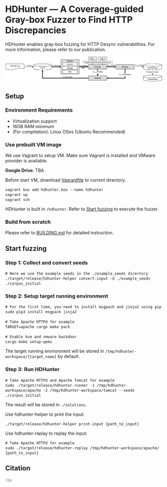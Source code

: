 # HDHunter — A Coverage-guided Gray-box Fuzzer to Find HTTP Discrepancies

HDHunter enables gray-box fuzzing for HTTP Desync vulnerabilities. For more information, please refer to our publication.

![Architecture and Workflow of HDHunter](./img/architecture.png)

## Setup

### Environment Requirements

- Virtualization support
- 16GB RAM minimum
- *(For compilation):* Linux OSes (Ubuntu Recommended)

### Use prebuilt VM image

We use Vagrant to setup VM. Make sure Vagrant is installed and VMware provider is available.

**Google Drive**: TBA

Before start VM, download [Vagrantfile](Vagrantfile) to current directory.

```shell
vagrant box add hdhunter.box --name hdhunter
vagrant up
vagrant ssh
```

HDHunter is built in `/hdhunter`. Refer to [Start fuzzing](#start-fuzzing) to execute the fuzzer.

### Build from scratch

Please refer to [BUILDING.md](BUILDING.md) for detailed instruction.

## Start fuzzing

### **Step 1**: Collect and convert seeds

```shell
# Here we use the example seeds in the ./example_seeds directory
./target/release/hdhunter-helper convert-input -d ./example_seeds ./corpus_initial
```

### **Step 2**: Setup target running environment

```shell
# For the first time, you need to install msgpack and jinja2 using pip
sudo pip3 install msgpack jinja2

# Take Apache HTTPd for example
TARGET=apache cargo make pack

# Enable kvm and vmware backdoor
cargo make setup-qemu
```

The target running environment will be stored in `/tmp/hdhunter-workspace/{target_name}` by default.

### **Step 3**: Run HDHunter

```shell
# Take Apache HTTPd and Apache Tomcat for example
sudo ./target/release/hdhunter-runner -1 /tmp/hdhunter-workspace/apache -2 /tmp/hdhunter-workspace/tomcat --seeds ./corpus_initial
```

The result will be stored in `./solutions`.

Use hdhunter-helper to print the input:

```shell
./target/release/hdhunter-helper print-input {path_to_input}
```

Use hdhunter-replay to replay the input:
```shell
# Take Apache HTTPd for example
sudo ./target/release/hdhunter-replay /tmp/hdhunter-workspace/apache/ {path_to_input}
```

## Citation

```bib
TBA
```